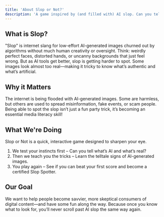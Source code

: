 ```yaml
---
title: 'About Slop or Not?'
description: 'A game inspired by (and filled with) AI slop. Can you tell AI slop from not?'
---
```


## What is Slop?

"Slop" is internet slang for low-effort AI-generated images churned out by algorithms without much human creativity or oversight. 
Think: weirdly perfect faces, distorted hands, or uncanny backgrounds that just feel wrong.
But as AI tools get better, slop is getting harder to spot. 
Some images look almost too real—making it tricky to know what’s authentic and what’s artificial.

## Why it Matters

The internet is being flooded with AI-generated images. Some are harmless, but others are used to spread misinformation, fake events, or scam people.
Being able to spot the slop isn’t just a fun party trick, it’s becoming an essential media literacy skill!

## What We're Doing
Slop or Not is a quick, interactive game designed to sharpen your eye.
1. We test your instincts first – Can you tell what’s AI and what’s real?
2. Then we teach you the tricks – Learn the telltale signs of AI-generated images.
3. You play again – See if you can beat your first score and become a certified Slop Spotter.

## Our Goal
We want to help people become savvier, more skeptical consumers of digital content—and have some fun along the way. 
Because once you know what to look for, you’ll never scroll past AI slop the same way again.